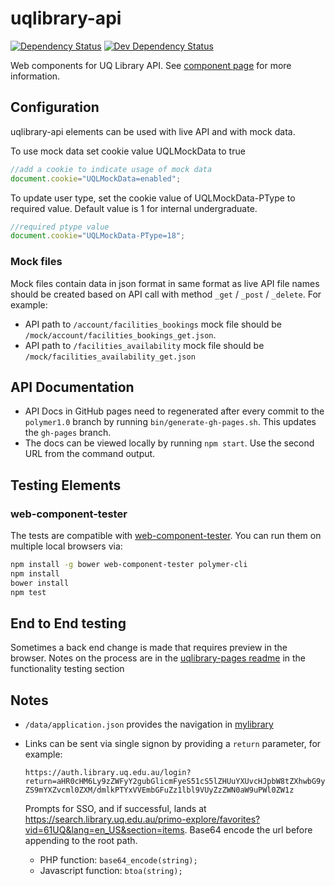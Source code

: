 # uqlibrary-api

[![Dependency Status](https://david-dm.org/uqlibrary/uqlibrary-api.svg)](https://david-dm.org/uqlibrary/uqlibrary-api)
[![Dev Dependency Status](https://david-dm.org/uqlibrary/uqlibrary-api/dev-status.svg)](https://david-dm.org/uqlibrary/uqlibrary-api?type=dev)

Web components for UQ Library API. See [component page](http://uqlibrary.github.io/uqlibrary-api/uqlibrary-api/) for more information.

## Configuration

uqlibrary-api elements can be used with live API and with mock data.

To use mock data set cookie value UQLMockData to true

```javascript
//add a cookie to indicate usage of mock data
document.cookie="UQLMockData=enabled";
```

To update user type, set the cookie value of UQLMockData-PType to required value. Default value is 1 for internal undergraduate.

```javascript
//required ptype value
document.cookie="UQLMockData-PType=18";
```

### Mock files

Mock files contain data in json format in same format as live API file names should be created based on API call with method `_get` / `_post` / `_delete`. For example:

* API path to `/account/facilities_bookings` mock file should be `/mock/account/facilities_bookings_get.json`.
* API path to `/facilities_availability` mock file should be `/mock/facilities_availability_get.json`

## API Documentation

* API Docs in GitHub pages need to regenerated after every commit to the `polymer1.0` branch by running `bin/generate-gh-pages.sh`. This updates the `gh-pages` branch.
* The docs can be viewed locally by running `npm start`. Use the second URL from the command output.

## Testing Elements

### web-component-tester

The tests are compatible with [web-component-tester](https://github.com/Polymer/web-component-tester). You can run them on multiple local browsers via:

```sh
npm install -g bower web-component-tester polymer-cli
npm install
bower install
npm test
```

## End to End testing

Sometimes a back end change is made that requires preview in the browser.
Notes on the process are in the [uqlibrary-pages readme](https://github.com/uqlibrary/uqlibrary-pages/blob/master/README.md#functionality-testing) in the functionality testing section

## Notes

* `/data/application.json` provides the navigation in [mylibrary](https://www.library.uq.edu.au/mylibrary/)
* Links can be sent via single signon by providing a `return` parameter, for example:

  `https://auth.library.uq.edu.au/login?return=aHR0cHM6Ly9zZWFyY2gubGlicmFyeS51cS5lZHUuYXUvcHJpbW8tZXhwbG9yZS9mYXZvcml0ZXM/dmlkPTYxVVEmbGFuZz1lbl9VUyZzZWN0aW9uPWl0ZW1z`

  Prompts for SSO, and if successful, lands at <https://search.library.uq.edu.au/primo-explore/favorites?vid=61UQ&lang=en_US&section=items>. Base64 encode the url before appending to the root path.
  * PHP function: `base64_encode(string);`
  * Javascript function: `btoa(string);`
